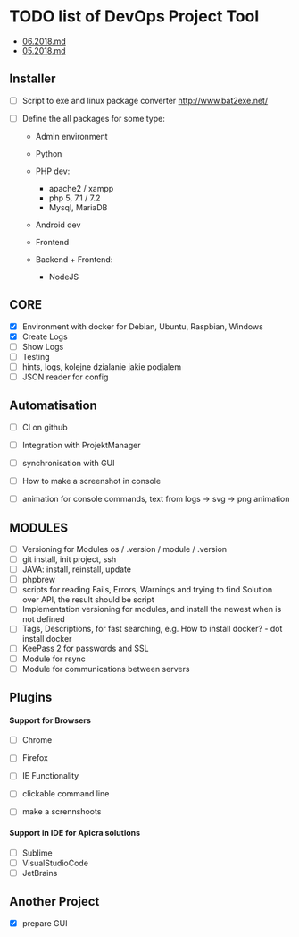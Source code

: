 # TODO list of DevOps Project Tool

* [06.2018.md](06.2018.md)
* [05.2018.md](05.2018.md)

## Installer
- [ ]  Script to exe and linux package converter
http://www.bat2exe.net/

- [ ] Define the all packages for some type:
    
    + Admin environment
    
    + Python
    
    + PHP dev:
        +  apache2 / xampp
        + php 5, 7.1 / 7.2
        + Mysql, MariaDB 

    + Android dev
    
    + Frontend
    + Backend +  Frontend:
        + NodeJS
        
        
## CORE
- [x] Environment with docker for Debian, Ubuntu, Raspbian, Windows
- [x] Create Logs
- [ ] Show Logs
- [ ] Testing
- [ ] hints, logs, kolejne dzialanie jakie podjalem
- [ ] JSON reader for config

## Automatisation
- [ ]  CI on github
- [ ]  Integration with ProjektManager
- [ ] synchronisation with GUI
- [ ] How to make a screenshot in console
- [ ] animation for console commands, text from logs -> svg -> png animation


## MODULES
- [ ] Versioning for Modules os / .version / module / .version
- [ ] git install, init project, ssh
- [ ] JAVA: install, reinstall, update
- [ ] phpbrew
- [ ] scripts for reading Fails, Errors, Warnings and trying to find Solution over API, the result should be script
- [ ] Implementation versioning for modules, and install the newest when is not defined
- [ ] Tags, Descriptions, for fast searching, e.g. How to install docker? - dot install docker
- [ ] KeePass 2 for passwords and SSL 
- [ ] Module for rsync
- [ ] Module for communications between servers

## Plugins
#### Support for Browsers
- [ ] Chrome
- [ ] Firefox
- [ ] IE
Functionality

- [ ] clickable command line
- [ ] make a scrennshoots


#### Support in IDE for Apicra solutions
- [ ] Sublime
- [ ] VisualStudioCode
- [ ] JetBrains

## Another Project
- [x] prepare GUI